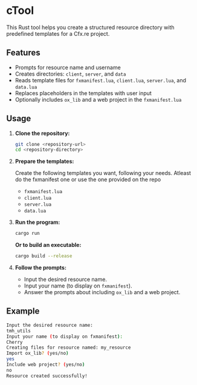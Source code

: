 # cTool

This Rust tool helps you create a structured resource directory with predefined templates for a Cfx.re project.

## Features

- Prompts for resource name and username
- Creates directories: `client`, `server`, and `data`
- Reads template files for `fxmanifest.lua`, `client.lua`, `server.lua`, and `data.lua`
- Replaces placeholders in the templates with user input
- Optionally includes `ox_lib` and a web project in the `fxmanifest.lua`

## Usage

1. **Clone the repository:**

    ```sh
    git clone <repository-url>
    cd <repository-directory>
    ```

2. **Prepare the templates:**

    Create the following templates you want, following your needs. Atleast do the fxmanifest one or use the one provided on the repo
    - `fxmanifest.lua`
    - `client.lua`
    - `server.lua`
    - `data.lua`

3. **Run the program:**

    ```sh
    cargo run
    ```
    **Or to build an executable:**
    ```sh
    cargo build --release
    ```

5. **Follow the prompts:**

    - Input the desired resource name.
    - Input your name (to display on `fxmanifest`).
    - Answer the prompts about including `ox_lib` and a web project.

## Example

```sh
Input the desired resource name:
tmh_utils
Input your name (to display on fxmanifest):
Cherry
Creating files for resource named: my_resource
Import ox_lib? (yes/no)
yes
Include web project? (yes/no)
no
Resource created successfully!
